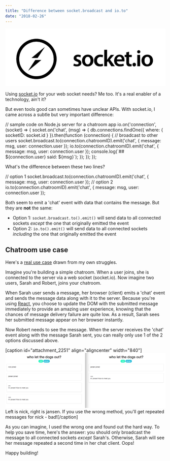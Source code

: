 ```yaml
---
title: "Difference between socket.broadcast and io.to"
date: "2018-02-26"
---
```


![socket io logo](images/socket-io-logo.png)

Using [socket.io](https://socket.io/) for your web socket needs? Me too. It's a real enabler of a technology, ain't it?

But even tools good can sometimes have unclear APIs. With socket.io, I came across a subtle but very important difference:

// sample code on Node.js server for a chatroom app
io.on('connection', (socket) => {
  socket.on('chat', (msg) => {
    db.connections.findOne({
      where: { socketID: socket.id }
    }).then(function (connection) {
      // broadcast to other users
      socket.broadcast.to(connection.chatroomID).emit('chat', { message: msg, user: connection.user });
      io.to(connection.chatroomID).emit('chat', { message: msg, user: connection.user });
      console.log(\`## ${connection.user} said: ${msg}\`);
    });
  });
});

What's the difference between these two lines?

// option 1
socket.broadcast.to(connection.chatroomID).emit('chat', { message: msg, user: connection.user });
// option 2
io.to(connection.chatroomID).emit('chat', { message: msg, user: connection.user });

Both seem to emit a 'chat' event with data that contains the message. But they are **not** the same:

- Option 1: `socket.broadcast.to().emit()` will send data to all connected sockets _except_ the one that originally emitted the event
- Option 2: `io.to().emit()` will send data to all connected sockets _including_ the one that originally emitted the event

## Chatroom use case

Here's a [real use case](https://github.com/nickangtc/HTHT-chat) drawn from my own struggles.

Imagine you're building a simple chatroom. When a user joins, she is connected to the server via a web socket (socket.io). Now imagine two users, Sarah and Robert, joins your chatroom.

When Sarah user sends a message, her browser (client) emits a 'chat' event and sends the message data along with it to the server. Because you're using [React](https://reactjs.org/), you choose to update the DOM with the submitted message immediately to provide an amazing user experience, knowing that the chances of message delivery failure are quite low. As a result, Sarah sees her submitted message appear on her browser instantly.

Now Robert needs to see the message. When the server receives the 'chat' event along with the message Sarah sent, you can really only use 1 of the 2 options discussed above.

\[caption id="attachment\_2251" align="aligncenter" width="840"\]![difference between socket.broadcast and io.to nickang blog](images/socket-broadcast-io-1024x353.png) Left is nick, right is jansen. If you use the wrong method, you'll get repeated messages for nick - bad!\[/caption\]

As you can imagine, I used the wrong one and found out the hard way. To help you save time, here's the answer: you should only broadcast the message to all connected sockets _except_ Sarah's. Otherwise, Sarah will see her message repeated a second time in her chat client. Oops!

Happy building!
